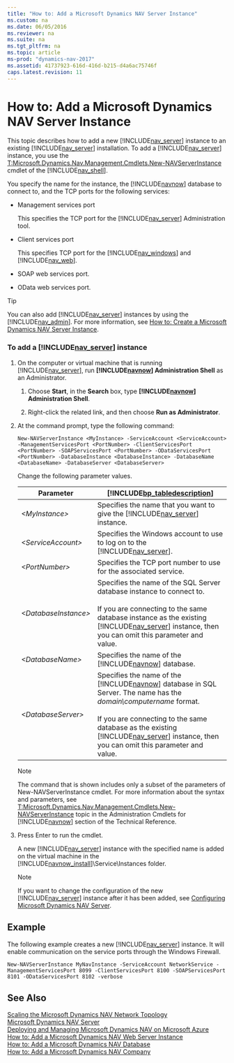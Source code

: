 ```yaml
---
title: "How to: Add a Microsoft Dynamics NAV Server Instance"
ms.custom: na
ms.date: 06/05/2016
ms.reviewer: na
ms.suite: na
ms.tgt_pltfrm: na
ms.topic: article
ms-prod: "dynamics-nav-2017"
ms.assetid: 41737923-616d-416d-b215-d4a6ac75746f
caps.latest.revision: 11
---
```

# How to: Add a Microsoft Dynamics NAV Server Instance
This topic describes how to add a new [!INCLUDE[nav_server](includes/nav_server_md.md)] instance to an existing [!INCLUDE[nav_server](includes/nav_server_md.md)] installation. To add a [!INCLUDE[nav_server](includes/nav_server_md.md)] instance, you use the [T:Microsoft.Dynamics.Nav.Management.Cmdlets.New\-NAVServerInstance](assetId:///T:Microsoft.Dynamics.Nav.Management.Cmdlets.New-NAVServerInstance) cmdlet of the [!INCLUDE[nav_shell](includes/nav_shell_md.md)].  
  
 You specify the name for the instance, the [!INCLUDE[navnow](includes/navnow_md.md)] database to connect to, and the TCP ports for the following services:  
  
-   Management services port  
  
     This specifies the TCP port for the [!INCLUDE[nav_server](includes/nav_server_md.md)] Administration tool.  
  
-   Client services port  
  
     This specifies TCP port for the [!INCLUDE[nav_windows](includes/nav_windows_md.md)] and [!INCLUDE[nav_web](includes/nav_web_md.md)].  
  
-   SOAP web services port.  
  
-   OData web services port.  
  
> [!TIP]  
>  You can also add [!INCLUDE[nav_server](includes/nav_server_md.md)] instances by using the [!INCLUDE[nav_admin](includes/nav_admin_md.md)]. For more information, see [How to: Create a Microsoft Dynamics NAV Server Instance](How%20to:%20Create%20a%20Microsoft%20Dynamics%20NAV%20Server%20Instance.md).  
  
### To add a [!INCLUDE[nav_server](includes/nav_server_md.md)] instance  
  
1.  On the computer or virtual machine that is running [!INCLUDE[nav_server](includes/nav_server_md.md)], run **[!INCLUDE[navnow](includes/navnow_md.md)] Administration Shell** as an Administrator.  
  
    1.  Choose **Start**, in the **Search** box, type **[!INCLUDE[navnow](includes/navnow_md.md)] Administration Shell**.  
  
    2.  Right\-click the related link, and then choose **Run as Administrator**.  
  
2.  At the command prompt, type the following command:  
  
    ```  
    New-NAVServerInstance <MyInstance> -ServiceAccount <ServiceAccount> -ManagementServicesPort <PortNumber> -ClientServicesPort <PortNumber> -SOAPServicesPort <PortNumber> -ODataServicesPort <PortNumber> -DatabaseInstance <DatabaseInstance> -DatabaseName <DatabaseName> -DatabaseServer <DatabaseServer>  
    ```  
  
     Change the following parameter values.  
  
    |Parameter|[!INCLUDE[bp_tabledescription](includes/bp_tabledescription_md.md)]|  
    |---------------|---------------------------------------|  
    |*\<MyInstance\>*|Specifies the name that you want to give the [!INCLUDE[nav_server](includes/nav_server_md.md)] instance.|  
    |*\<ServiceAccount\>*|Specifies the Windows account to use to log on to the [!INCLUDE[nav_server](includes/nav_server_md.md)].|  
    |*\<PortNumber\>*|Specifies the TCP port number to use for the associated service.|  
    |*\<DatabaseInstance\>*|Specifies the name of the SQL Server database instance to connect to.<br /><br /> If you are connecting to the same database instance as the existing [!INCLUDE[nav_server](includes/nav_server_md.md)] instance, then you can omit this parameter and value.|  
    |*\<DatabaseName\>*|Specifies the name of the [!INCLUDE[navnow](includes/navnow_md.md)] database.|  
    |*\<DatabaseServer\>*|Specifies the name of the [!INCLUDE[navnow](includes/navnow_md.md)] database in SQL Server. The name has the *domain\\computername* format.<br /><br /> If you are connecting to the same database as the existing [!INCLUDE[nav_server](includes/nav_server_md.md)] instance, then you can omit this parameter and value.|  
  
    > [!NOTE]  
    >  The command that is shown includes only a subset of the parameters of New\-NAVServerInstance cmdlet. For more information about the syntax and parameters, see [T:Microsoft.Dynamics.Nav.Management.Cmdlets.New\-NAVServerInstance](assetId:///T:Microsoft.Dynamics.Nav.Management.Cmdlets.New-NAVServerInstance) topic in the Administration Cmdlets for [!INCLUDE[navnow](includes/navnow_md.md)] section of the Technical Reference.  
  
3.  Press Enter to run the cmdlet.  
  
     A new [!INCLUDE[nav_server](includes/nav_server_md.md)] instance with the specified name is added on the virtual machine in the [!INCLUDE[navnow_install](includes/navnow_install_md.md)]\\Service\\Instances folder.  
  
    > [!NOTE]  
    >  If you want to change the configuration of the new [!INCLUDE[nav_server](includes/nav_server_md.md)] instance after it has been added, see [Configuring Microsoft Dynamics NAV Server](Configuring-Microsoft-Dynamics-NAV-Server.md).  
  
## Example  
 The following example creates a new [!INCLUDE[nav_server](includes/nav_server_md.md)] instance. It will enable communication on the service ports through the Windows Firewall.  
  
```  
New-NAVServerInstance MyNavInstance -ServiceAccount NetworkService -ManagementServicesPort 8099 -ClientServicesPort 8100 -SOAPServicesPort 8101 -ODataServicesPort 8102 -verbose  
```  
  
## See Also  
 [Scaling the Microsoft Dynamics NAV Network Topology](Scaling-the-Microsoft-Dynamics-NAV-Network-Topology.md)   
 [Microsoft Dynamics NAV Server](Microsoft-Dynamics-NAV-Server.md)   
 [Deploying and Managing Microsoft Dynamics NAV on Microsoft Azure](Deploying-and-Managing-Microsoft-Dynamics-NAV-on-Microsoft-Azure.md)   
 [How to: Add a Microsoft Dynamics NAV Web Server Instance](How%20to:%20Add%20a%20Microsoft%20Dynamics%20NAV%20Web%20Server%20Instance.md)   
 [How to: Add a Microsoft Dynamics NAV Database](How%20to:%20Add%20a%20Microsoft%20Dynamics%20NAV%20Database.md)   
 [How to: Add a Microsoft Dynamics NAV Company](How%20to:%20Add%20a%20Microsoft%20Dynamics%20NAV%20Company.md)